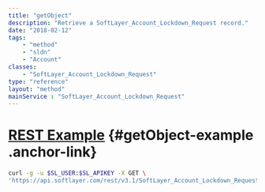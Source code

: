 ```yaml
---
title: "getObject"
description: "Retrieve a SoftLayer_Account_Lockdown_Request record."
date: "2018-02-12"
tags:
    - "method"
    - "sldn"
    - "Account"
classes:
    - "SoftLayer_Account_Lockdown_Request"
type: "reference"
layout: "method"
mainService : "SoftLayer_Account_Lockdown_Request"
---
```


# [REST Example](#getObject-example) <a href="/article/rest/"><i class="fas fa-question"></i></a> {#getObject-example .anchor-link} 
```bash
curl -g -u $SL_USER:$SL_APIKEY -X GET \
'https://api.softlayer.com/rest/v3.1/SoftLayer_Account_Lockdown_Request/{SoftLayer_Account_Lockdown_RequestID}/getObject'
```
